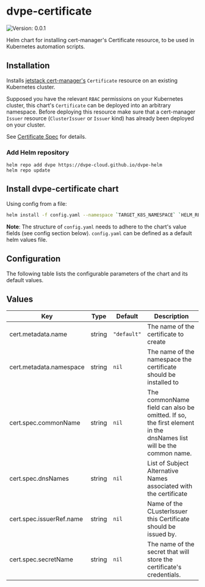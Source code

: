# dvpe-certificate

![Version: 0.0.1](https://img.shields.io/badge/Version-0.0.1-informational?style=flat-square)

Helm chart for installing cert-manager's Certificate resource, to be used in Kubernetes automation scripts.

## Installation
Installs [jetstack cert-manager's](https://cert-manager.io) `Certificate` resource on an existing Kubernetes cluster.

Supposed you have the relevant `RBAC` permissions on your Kubernetes cluster, this chart's `Certificate` can be deployed into an arbitrary namespace.
Before deploying this resource make sure that a cert-manager `Issuer` resource (`ClusterIssuer` or `Issuer` kind) has already been deployed on your cluster.

See [Certificate Spec](https://cert-manager.io/docs/usage/certificate/) for details.

### Add Helm repository

```shell
helm repo add dvpe https://dvpe-cloud.github.io/dvpe-helm
helm repo update
```

## Install dvpe-certificate chart

Using config from a file:

```bash
helm install -f config.yaml --namespace `TARGET_K8S_NAMESPACE` `HELM_RELEASE_NAME` dvpe/dvpe-certificate
```

**Note**: The structure of `config.yaml` needs to adhere to the chart's value fields (see config section below). `config.yaml` can be defined as a default helm
values file.

## Configuration

The following table lists the configurable parameters of the chart and its default values.

## Values

| Key | Type | Default | Description |
|-----|------|---------|-------------|
| cert.metadata.name | string | `"default"` | The name of the certificate to create |
| cert.metadata.namespace | string | `nil` | The name of the namespace the certificate should be installed to |
| cert.spec.commonName | string | `nil` | The commonName field can also be omitted. If so, the first element in the dnsNames list will be the common name. |
| cert.spec.dnsNames | string | `nil` | List of Subject Alternative Names associated with the certificate |
| cert.spec.issuerRef.name | string | `nil` | Name of the CLusterIssuer this Certificate should be issued by. |
| cert.spec.secretName | string | `nil` | The name of the secret that will store the certificate's credentials. |

